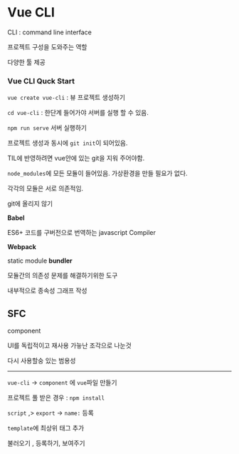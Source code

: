 # Vue CLI

CLI : command line interface

프로젝트 구성을 도와주는 역할

다양한 툴 제공

### Vue CLI Quck Start

`vue create vue-cli` : 뷰 프로젝트 생성하기

`cd vue-cli` : 한단계 들어가야 서버를 실행 할 수 있음.

`npm run serve` 서버 실행하기



프로젝트 생성과 동시에 `git init`이 되어있음.

TIL에 반영하려면 vue안에 있는 git을 지워 주어야함.



`node_modules`에 모든 모듈이 들어있음. 가상환경을 만들 필요가 없다.

각각의 모듈은 서로 의존적임. 

git에 올리지 않기



**Babel**

ES6+ 코드를 구버전으로 번역하는 javascript Compiler

**Webpack**

static module **bundler**

모듈간의 의존성 문제를 해결하기위한 도구

내부적으로 종속성 그래프 작성



## SFC

component

UI를 독립적이고 재사용 가늫난 조각으로 나눈것

다시 사용할숭 있는 범용성



------

`vue-cli`  -> `component` 에 `vue`파일 만들기

프로젝트 풀 받은 경우 : `npm install`

`script` ,> `export` -> `name:` 등록

`template`에 최상위 태그 추가



불러오기 , 등록하기,  보여주기